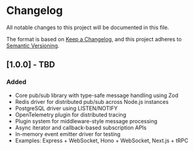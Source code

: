# Changelog

All notable changes to this project will be documented in this file.

The format is based on [Keep a Changelog](https://keepachangelog.com/en/1.0.0/),
and this project adheres to [Semantic Versioning](https://semver.org/spec/v2.0.0.html).

## [1.0.0] - TBD

### Added

- Core pub/sub library with type-safe message handling using Zod
- Redis driver for distributed pub/sub across Node.js instances
- PostgreSQL driver using LISTEN/NOTIFY
- OpenTelemetry plugin for distributed tracing
- Plugin system for middleware-style message processing
- Async iterator and callback-based subscription APIs
- In-memory event emitter driver for testing
- Examples: Express + WebSocket, Hono + WebSocket, Next.js + tRPC
